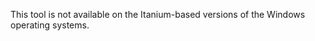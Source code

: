 <Token xmlns:xlink="http://www.w3.org/1999/xlink">This tool is not available on the Itanium-based versions of the Windows operating systems.</Token>